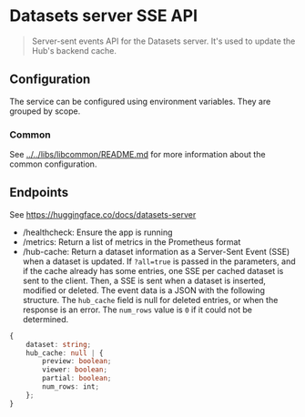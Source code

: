 # Datasets server SSE API

> Server-sent events API for the Datasets server. It's used to update the Hub's backend cache.

## Configuration

The service can be configured using environment variables. They are grouped by scope.

### Common

See [../../libs/libcommon/README.md](../../libs/libcommon/README.md) for more information about the common configuration.

## Endpoints

See https://huggingface.co/docs/datasets-server

- /healthcheck: Ensure the app is running
- /metrics: Return a list of metrics in the Prometheus format
- /hub-cache: Return a dataset information as a Server-Sent Event (SSE) when a dataset is updated. If `?all=true` is passed in the parameters, and if the cache already has some entries, one SSE per cached dataset is sent to the client. Then, a SSE is sent when a dataset is inserted, modified or deleted. The event data is a JSON with the following structure. The `hub_cache` field is null for deleted entries, or when the response is an error. The `num_rows` value is `0` if it could not be determined.

```typescript
{
    dataset: string;
    hub_cache: null | {
        preview: boolean;
        viewer: boolean;
        partial: boolean;
        num_rows: int;
    };
}
```
